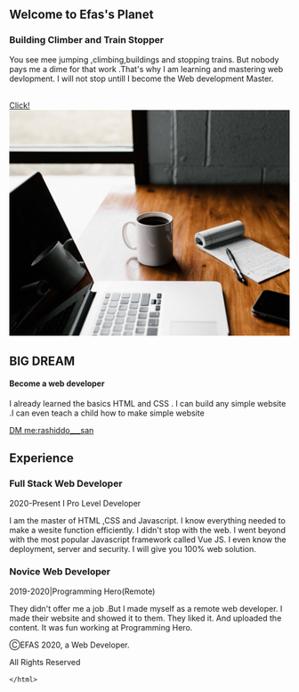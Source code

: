 <DOCTYPE html>
    <html>
        <head>
            <title>
                EFAS'S Dungeon
            </title>
            <link rel="stylesheet" type="text/css" href="style2.css">
        </head>
        <body>
            <section class="container">
            <div class="bal">
               <h1>Welcome to <span class="purple-color">Efas's</span> Planet </h1>
               <h3>Building Climber and Train Stopper </h3>
               <p>You see mee jumping ,climbing,buildings and stopping trains.
               But nobody pays me a dime for that work .That's why I am learning and mastering web devlopment.
               I will not stop untill I become the Web development Master.</p>
            </div>
            <div class="bal">
                <img class="side-img" src="mtrashid.png"alt="">
            </div>
            <a class="primary-btn" href="https://www.facebook.com/tanveer.rashid.520">Click!</a>
            </section>
            <section class="container">
                <div class="bal2">
                    <img class="side-image2" src="images/34.jpg">
                </div>
                <div class="bal2">
                    <h2>BIG DREAM</h2>
                    <h4>Become a web developer</h4>
                    <p>I already learned the basics HTML and CSS . I can build any simple website .I can even teach a child how to make simple website</p>
                    <a class="primary-btn" href="https://www.instagram.com/rashiddo___san/">DM me:rashiddo___san</a>
                </div>
            </section>
            <section class="container experience">
                <h2>Experience</h2>
                <div class="experience-item">
                    <h3>Full Stack Web Developer</h3>
                    <p class="purple-color">2020-Present I Pro Level Developer</p>
                    <p>I am the master of HTML ,CSS and Javascript.
                        I know everything needed to make a wesite function efficiently. 
                        I didn't stop with the web.
                        I went beyond with the most popular Javascript framework called Vue JS.
                        I even know the deployment, server and security.
                        I will give you 100% web solution.
                    </p>
                </div>
                <div class="experience-item">
                    <h3>Novice Web Developer </h3>
                    <p class="purple-color">
                    2019-2020|Programming Hero(Remote)
                    </p>
                    <p>
                        They didn't offer me a job .But I made myself as a remote web developer.
                        I made their website and showed it to them.
                        They liked it.
                        And uploaded the content. 
                        It was fun working at Programming Hero.
                    </p>
                </div>
            </section>
            <footer>
                <p>
                    ⒸEFAS 2020, a Web Developer.
                </p>
                <p>All Rights Reserved</p>
            </footer>
        </body>
        
    </html>
